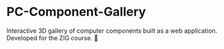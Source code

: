 # PC-Component-Gallery
Interactive 3D gallery of computer components built as a web application. Developed for the ZIG course. 🚀
